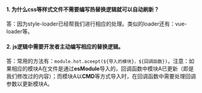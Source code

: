 
#### 1. 为什么css等样式文件不需要编写热替换逻辑就可以自动刷新？

答：因为style-loader已经帮我们进行相应的处理。类似的loader还有：vue-loader等。

#### 2. js逻辑中需要开发者主动编写相应的替换逻辑。

答：常用的方法有：`module.hot.aceept(${导入的模块}，${回调函数})`，注意：如果相应的模块A在文件是通过**esModule**导入的，回调函数中模块A已更新（即是我们修改过的内容）；而模块A以**CMD**等方式导入时，在回调函数中需要处理回调参数以更新模块A。